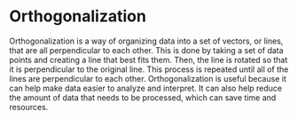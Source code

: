 # Orthogonalization

Orthogonalization is a way of organizing data into a set of vectors, or lines, that are all perpendicular to each other. This is done by taking a set of data points and creating a line that best fits them. Then, the line is rotated so that it is perpendicular to the original line. This process is repeated until all of the lines are perpendicular to each other. Orthogonalization is useful because it can help make data easier to analyze and interpret. It can also help reduce the amount of data that needs to be processed, which can save time and resources.
